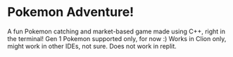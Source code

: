 # Pokemon Adventure!

A fun Pokemon catching and market-based game made using C++, right in the terminal! Gen 1 Pokemon supported only, for now :) Works in Clion only, might work in other IDEs, not sure. Does not work in replit.

